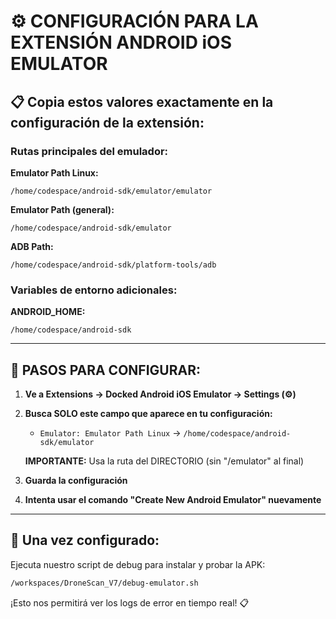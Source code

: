 # ⚙️ CONFIGURACIÓN PARA LA EXTENSIÓN ANDROID iOS EMULATOR

## 📋 Copia estos valores exactamente en la configuración de la extensión:

### Rutas principales del emulador:

**Emulator Path Linux:**
```
/home/codespace/android-sdk/emulator/emulator
```

**Emulator Path (general):**
```
/home/codespace/android-sdk/emulator
```

**ADB Path:**
```
/home/codespace/android-sdk/platform-tools/adb
```

### Variables de entorno adicionales:

**ANDROID_HOME:**
```
/home/codespace/android-sdk
```

---

## 🎯 PASOS PARA CONFIGURAR:

1. **Ve a Extensions → Docked Android iOS Emulator → Settings (⚙️)**

2. **Busca SOLO este campo que aparece en tu configuración:**
   - `Emulator: Emulator Path Linux` → `/home/codespace/android-sdk/emulator`

   **IMPORTANTE:** Usa la ruta del DIRECTORIO (sin "/emulator" al final)

4. **Guarda la configuración**

5. **Intenta usar el comando "Create New Android Emulator" nuevamente**

---

## 🚀 Una vez configurado:

Ejecuta nuestro script de debug para instalar y probar la APK:
```bash
/workspaces/DroneScan_V7/debug-emulator.sh
```

¡Esto nos permitirá ver los logs de error en tiempo real! 📋
